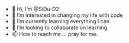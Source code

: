 - 👋 Hi, I’m @SiDu-D2
- 👀 I’m interested in changing my life with code
- 🌱 I’m currently learning everything I can
- 💞️ I’m looking to collaborate on learning.
- 📫 How to reach me ... pray for me.

<!---
simontd13/simontd13 is a ✨ special ✨ repository because its `README.md` (this file) appears on your GitHub profile.
You can click the Preview link to take a look at your changes.
--->
